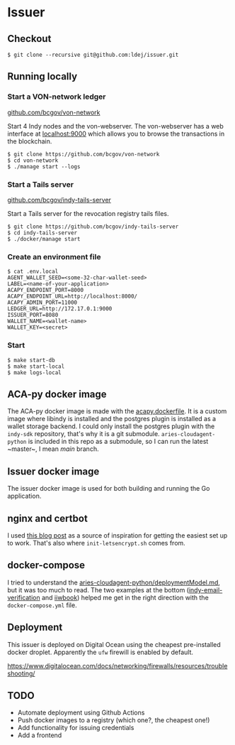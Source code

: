 # Issuer

## Checkout

```
$ git clone --recursive git@github.com:ldej/issuer.git
```

## Running locally

### Start a VON-network ledger

[github.com/bcgov/von-network](https://github.com/bcgov/von-network)

Start 4 Indy nodes and the von-webserver. The von-webserver has a web interface at [localhost:9000](http://localhost:9000) which allows you to browse the transactions in the blockchain.

```shell script
$ git clone https://github.com/bcgov/von-network
$ cd von-network
$ ./manage start --logs
```

### Start a Tails server

[github.com/bcgov/indy-tails-server](https://github.com/bcgov/indy-tails-server)

Start a Tails server for the revocation registry tails files.

```shell script
$ git clone https://github.com/bcgov/indy-tails-server
$ cd indy-tails-server
$ ./docker/manage start
```

### Create an environment file

```shell
$ cat .env.local
AGENT_WALLET_SEED=<some-32-char-wallet-seed>
LABEL=<name-of-your-application>
ACAPY_ENDPOINT_PORT=8000
ACAPY_ENDPOINT_URL=http://localhost:8000/
ACAPY_ADMIN_PORT=11000
LEDGER_URL=http://172.17.0.1:9000
ISSUER_PORT=8080
WALLET_NAME=<wallet-name>
WALLET_KEY=<secret>
```

### Start

```shell
$ make start-db
$ make start-local
$ make logs-local
```

## ACA-py docker image

The ACA-py docker image is made with the [acapy.dockerfile](./docker/acapy.dockerfile). It is a custom image where libindy is installed and the postgres plugin is installed as a wallet storage backend. I could only install the postgres plugin with the `indy-sdk` repository, that's why it is a git submodule. `aries-cloudagent-python` is included in this repo as a submodule, so I can run the latest ~master~, I mean _main_ branch.

## Issuer docker image

The issuer docker image is used for both building and running the Go application.

## nginx and certbot

I used [this blog post](https://medium.com/@pentacent/nginx-and-lets-encrypt-with-docker-in-less-than-5-minutes-b4b8a60d3a71) as a source of inspiration for getting the easiest set up to work. That's also where `init-letsencrypt.sh` comes from.

## docker-compose

I tried to understand the [aries-cloudagent-python/deploymentModel.md](https://github.com/hyperledger/aries-cloudagent-python/blob/main/docs/deploymentModel.md), but it was too much to read. The two examples at the bottom ([indy-email-verification](https://github.com/bcgov/indy-email-verification
) and [iiwbook](https://github.com/bcgov/iiwbook)) helped me get in the right direction with the `docker-compose.yml` file.

## Deployment

This issuer is deployed on Digital Ocean using the cheapest pre-installed docker droplet. Apparently the `ufw` firewill is enabled by default.

https://www.digitalocean.com/docs/networking/firewalls/resources/troubleshooting/

## TODO

- Automate deployment using Github Actions
- Push docker images to a registry (which one?, the cheapest one!)
- Add functionality for issuing credentials
- Add a frontend